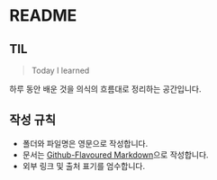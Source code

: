 # README

## TIL

> Today I learned

하루 동안 배운 것을 의식의 흐름대로 정리하는 공간입니다.

## 작성 규칙

* 폴더와 파일명은 영문으로 작성합니다.
* 문서는 [Github-Flavoured Markdown](https://guides.github.com/features/mastering-markdown/)으로 작성합니다.
* 외부 링크 및 출처 표기를 엄수합니다.
